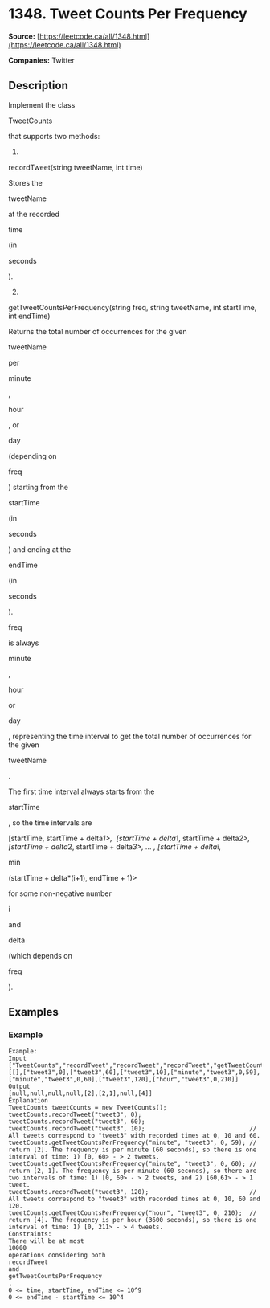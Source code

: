 # 1348. Tweet Counts Per Frequency

**Source:** [https://leetcode.ca/all/1348.html](https://leetcode.ca/all/1348.html)

**Companies:** Twitter

## Description

Implement the class

TweetCounts

that supports two methods:

1.

recordTweet(string tweetName, int time)

Stores the

tweetName

at the recorded

time

(in

seconds

).

2.

getTweetCountsPerFrequency(string freq, string tweetName, int startTime, int
                endTime)

Returns the total number of occurrences for the given

tweetName

per

minute

,

hour

, or

day

(depending on

freq

) starting from the

startTime

(in

seconds

) and ending at the

endTime

(in

seconds

).

freq

is always

minute

,

hour

or

day

, representing the time interval to get the total
                    number of occurrences for the given

tweetName

.

The first time interval always starts from the

startTime

, so the
                    time intervals are

[startTime, startTime + delta*1>,  [startTime +
                        delta*1, startTime + delta*2>, [startTime + delta*2, startTime + delta*3>,
                        ... , [startTime + delta*i,

min

(startTime + delta*(i+1),
                        endTime + 1)>

for some non-negative number

i

and

delta

(which depends on

freq

).

## Examples

### Example

```
Example:
Input
["TweetCounts","recordTweet","recordTweet","recordTweet","getTweetCountsPerFrequency","getTweetCountsPerFrequency","recordTweet","getTweetCountsPerFrequency"]
[[],["tweet3",0],["tweet3",60],["tweet3",10],["minute","tweet3",0,59],["minute","tweet3",0,60],["tweet3",120],["hour","tweet3",0,210]]
Output
[null,null,null,null,[2],[2,1],null,[4]]
Explanation
TweetCounts tweetCounts = new TweetCounts();
tweetCounts.recordTweet("tweet3", 0);
tweetCounts.recordTweet("tweet3", 60);
tweetCounts.recordTweet("tweet3", 10);                             // All tweets correspond to "tweet3" with recorded times at 0, 10 and 60.
tweetCounts.getTweetCountsPerFrequency("minute", "tweet3", 0, 59); // return [2]. The frequency is per minute (60 seconds), so there is one interval of time: 1) [0, 60> - > 2 tweets.
tweetCounts.getTweetCountsPerFrequency("minute", "tweet3", 0, 60); // return [2, 1]. The frequency is per minute (60 seconds), so there are two intervals of time: 1) [0, 60> - > 2 tweets, and 2) [60,61> - > 1 tweet.
tweetCounts.recordTweet("tweet3", 120);                            // All tweets correspond to "tweet3" with recorded times at 0, 10, 60 and 120.
tweetCounts.getTweetCountsPerFrequency("hour", "tweet3", 0, 210);  // return [4]. The frequency is per hour (3600 seconds), so there is one interval of time: 1) [0, 211> - > 4 tweets.
Constraints:
There will be at most
10000
operations considering both
recordTweet
and
getTweetCountsPerFrequency
.
0 <= time, startTime, endTime <= 10^9
0 <= endTime - startTime <= 10^4
```

